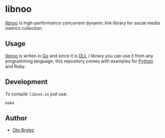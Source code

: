 # libnoo

[libnoo] is high-performance concurrent dynamic link library for social media metrics collection.

## Usage

[libnoo] is writen in [Go] and since it is [DLL](https://en.wikipedia.org/wiki/Dynamic-link_library) / library
you can use it from any programming language, this repository comes with examples for [Python](noo_test_in.py) and Ruby.

## Development

To compile `libnoo.so` just use:

    make


## Author

- [Oto Brglez](http://github.com/otobrglez)


[libnoo]:http://github.com/otobrglez/libnoo
[Go]:https://golang.org/